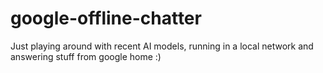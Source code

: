 # google-offline-chatter
Just playing around with recent AI models, running in a local network and answering stuff from google home :)
